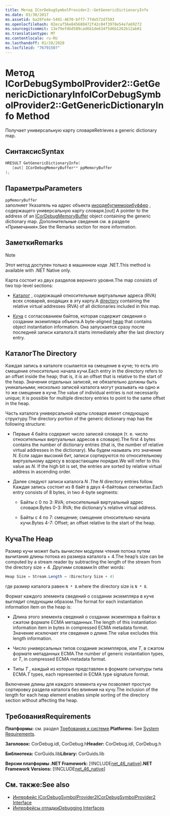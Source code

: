 ```yaml
---
title: Метод ICorDebugSymbolProvider2::GetGenericDictionaryInfo
ms.date: 03/30/2017
ms.assetid: ba28fe4e-5491-4670-bff7-7fde572d7593
ms.openlocfilehash: 02ecaf56e845680472f42c04f3978e54e7a69272
ms.sourcegitcommit: 13e79efdbd589cad6b1de634f5d6b1262b12ab01
ms.translationtype: MT
ms.contentlocale: ru-RU
ms.lasthandoff: 01/28/2020
ms.locfileid: "76791507"
---
```

# <a name="icordebugsymbolprovider2getgenericdictionaryinfo-method"></a><span data-ttu-id="707ab-102">Метод ICorDebugSymbolProvider2::GetGenericDictionaryInfo</span><span class="sxs-lookup"><span data-stu-id="707ab-102">ICorDebugSymbolProvider2::GetGenericDictionaryInfo Method</span></span>

<span data-ttu-id="707ab-103">Получает универсальную карту словаря</span><span class="sxs-lookup"><span data-stu-id="707ab-103">Retrieves a generic dictionary map.</span></span>

## <a name="syntax"></a><span data-ttu-id="707ab-104">Синтаксис</span><span class="sxs-lookup"><span data-stu-id="707ab-104">Syntax</span></span>

```cpp
HRESULT GetGenericDictionaryInfo(
   [out] ICorDebugMemoryBuffer** ppMemoryBuffer
);
```

## <a name="parameters"></a><span data-ttu-id="707ab-105">Параметры</span><span class="sxs-lookup"><span data-stu-id="707ab-105">Parameters</span></span>

`ppMemoryBuffer`\
<span data-ttu-id="707ab-106">заполняет Указатель на адрес объекта [икордебугмеморибуффер](icordebugmemorybuffer-interface.md) , содержащего универсальную карту словаря.</span><span class="sxs-lookup"><span data-stu-id="707ab-106">[out] A pointer to the address of an [ICorDebugMemoryBuffer](icordebugmemorybuffer-interface.md) object containing the generic dictionary map.</span></span> <span data-ttu-id="707ab-107">Дополнительные сведения см. в разделе «Примечания».</span><span class="sxs-lookup"><span data-stu-id="707ab-107">See the Remarks section for more information.</span></span>

## <a name="remarks"></a><span data-ttu-id="707ab-108">Заметки</span><span class="sxs-lookup"><span data-stu-id="707ab-108">Remarks</span></span>

> [!NOTE]
> <span data-ttu-id="707ab-109">Этот метод доступен только в машинном коде .NET.</span><span class="sxs-lookup"><span data-stu-id="707ab-109">This method is available with .NET Native only.</span></span>

<span data-ttu-id="707ab-110">Карта состоит из двух разделов верхнего уровня.</span><span class="sxs-lookup"><span data-stu-id="707ab-110">The map consists of two top-level sections:</span></span>

- <span data-ttu-id="707ab-111">[Каталог](#Directory) , содержащий относительные виртуальные адреса (RVA) всех словарей, входящих в эту карту.</span><span class="sxs-lookup"><span data-stu-id="707ab-111">A [directory](#Directory) containing the relative virtual addresses (RVA) of all dictionaries included in this map.</span></span>

- <span data-ttu-id="707ab-112">[Куча](#Heap) с согласованием байтов, которая содержит сведения о создании экземпляра объекта.</span><span class="sxs-lookup"><span data-stu-id="707ab-112">A byte-aligned [heap](#Heap) that contains object instantiation information.</span></span> <span data-ttu-id="707ab-113">Она запускается сразу после последней записи каталога.</span><span class="sxs-lookup"><span data-stu-id="707ab-113">It starts immediately after the last directory entry.</span></span>

<a name="Directory"></a>

## <a name="the-directory"></a><span data-ttu-id="707ab-114">Каталог</span><span class="sxs-lookup"><span data-stu-id="707ab-114">The Directory</span></span>

<span data-ttu-id="707ab-115">Каждая запись в каталоге ссылается на смещение в куче; то есть это смещение относительно начала кучи.</span><span class="sxs-lookup"><span data-stu-id="707ab-115">Each entry in the directory refers to an offset inside the heap; that is, it is an offset that is relative to the start of the heap.</span></span> <span data-ttu-id="707ab-116">Значения отдельных записей, не обязательно должны быть уникальными; несколько записей каталога могут указывать на одно и то же смещение в куче.</span><span class="sxs-lookup"><span data-stu-id="707ab-116">The value of individual entries is not necessarily unique; it is possible for multiple directory entries to point to the same offset in the heap.</span></span>

<span data-ttu-id="707ab-117">Часть каталога универсальной карты словаря имеет следующую структуру.</span><span class="sxs-lookup"><span data-stu-id="707ab-117">The directory portion of the generic dictionary map has the following structure:</span></span>

- <span data-ttu-id="707ab-118">Первые 4 байта содержит число записей словаря (т. е. число относительных виртуальных адресов в словаре).</span><span class="sxs-lookup"><span data-stu-id="707ab-118">The first 4 bytes contains the number of dictionary entries (that is, the number of relative virtual addresses in the dictionary).</span></span> <span data-ttu-id="707ab-119">Мы будем называть это значение *N*. Если задан высокий бит, записи сортируются по относительному виртуальному адресу в возрастающем порядке.</span><span class="sxs-lookup"><span data-stu-id="707ab-119">We will refer to this value as *N*. If the high bit is set, the entries are sorted by relative virtual address in ascending order.</span></span>

- <span data-ttu-id="707ab-120">Далее следуют записи каталога *N* .</span><span class="sxs-lookup"><span data-stu-id="707ab-120">The *N* directory entries follow.</span></span> <span data-ttu-id="707ab-121">Каждая запись состоит из 8 байт в двух 4-байтовых сегментах.</span><span class="sxs-lookup"><span data-stu-id="707ab-121">Each entry consists of 8 bytes, in two 4-byte segments:</span></span>

  - <span data-ttu-id="707ab-122">Байты с 0 по 3: RVA; относительный виртуальный адрес словаря.</span><span class="sxs-lookup"><span data-stu-id="707ab-122">Bytes 0-3: RVA; the dictionary's relative virtual address.</span></span>

  - <span data-ttu-id="707ab-123">Байты с 4 по 7: смещение; смещение относительно начала кучи.</span><span class="sxs-lookup"><span data-stu-id="707ab-123">Bytes 4-7: Offset; an offset relative to the start of the heap.</span></span>

<a name="Heap"></a>

## <a name="the-heap"></a><span data-ttu-id="707ab-124">Куча</span><span class="sxs-lookup"><span data-stu-id="707ab-124">The Heap</span></span>

<span data-ttu-id="707ab-125">Размер кучи может быть вычислен модулем чтения потока путем вычитания длины потока из размера каталога + 4.</span><span class="sxs-lookup"><span data-stu-id="707ab-125">The heap’s size can be computed by a stream reader by subtracting the length of the stream from the directory size + 4.</span></span> <span data-ttu-id="707ab-126">Другими словами:</span><span class="sxs-lookup"><span data-stu-id="707ab-126">In other words:</span></span>

```csharp
Heap Size = Stream.Length – (Directory Size + 4)
```

<span data-ttu-id="707ab-127">где размер каталога равен `N * 8`.</span><span class="sxs-lookup"><span data-stu-id="707ab-127">where the directory size is `N * 8`.</span></span>

<span data-ttu-id="707ab-128">Формат каждого элемента сведений о создании экземпляра в куче выглядит следующим образом.</span><span class="sxs-lookup"><span data-stu-id="707ab-128">The format for each instantiation information item on the heap is:</span></span>

- <span data-ttu-id="707ab-129">Длина этого элемента сведений о создании экземпляра в байтах в сжатом формате ECMA метаданных.</span><span class="sxs-lookup"><span data-stu-id="707ab-129">The length of this instantiation information item in bytes in compressed ECMA metadata format.</span></span> <span data-ttu-id="707ab-130">Значение исключает эти сведения о длине.</span><span class="sxs-lookup"><span data-stu-id="707ab-130">The value excludes this length information.</span></span>

- <span data-ttu-id="707ab-131">Число универсальных типов создания экземпляров, или *T*, в сжатом формате метаданных ECMA.</span><span class="sxs-lookup"><span data-stu-id="707ab-131">The number of generic instantiation types, or *T*, in compressed ECMA metadata format.</span></span>

- <span data-ttu-id="707ab-132">Типы *T* , каждый из которых представлен в формате сигнатуры типа ECMA.</span><span class="sxs-lookup"><span data-stu-id="707ab-132">*T* types, each represented in ECMA type signature format.</span></span>

<span data-ttu-id="707ab-133">Включение длины для каждого элемента кучи позволяет простую сортировку раздела каталога без влияния на кучу.</span><span class="sxs-lookup"><span data-stu-id="707ab-133">The inclusion of the length for each heap element enables simple sorting of the directory section without affecting the heap.</span></span>

## <a name="requirements"></a><span data-ttu-id="707ab-134">Требования</span><span class="sxs-lookup"><span data-stu-id="707ab-134">Requirements</span></span>

<span data-ttu-id="707ab-135">**Платформы:** см. раздел [Требования к системе](../../../../docs/framework/get-started/system-requirements.md).</span><span class="sxs-lookup"><span data-stu-id="707ab-135">**Platforms:** See [System Requirements](../../../../docs/framework/get-started/system-requirements.md).</span></span>

<span data-ttu-id="707ab-136">**Заголовок:** CorDebug.idl, CorDebug.h</span><span class="sxs-lookup"><span data-stu-id="707ab-136">**Header:** CorDebug.idl, CorDebug.h</span></span>

<span data-ttu-id="707ab-137">**Библиотека:** CorGuids.lib</span><span class="sxs-lookup"><span data-stu-id="707ab-137">**Library:** CorGuids.lib</span></span>

<span data-ttu-id="707ab-138">**Версии платформы .NET Framework:** [!INCLUDE[net_46_native](../../../../includes/net-46-native-md.md)]</span><span class="sxs-lookup"><span data-stu-id="707ab-138">**.NET Framework Versions:** [!INCLUDE[net_46_native](../../../../includes/net-46-native-md.md)]</span></span>

## <a name="see-also"></a><span data-ttu-id="707ab-139">См. также:</span><span class="sxs-lookup"><span data-stu-id="707ab-139">See also</span></span>

- [<span data-ttu-id="707ab-140">Интерфейс ICorDebugSymbolProvider2</span><span class="sxs-lookup"><span data-stu-id="707ab-140">ICorDebugSymbolProvider2 Interface</span></span>](icordebugsymbolprovider2-interface.md)
- [<span data-ttu-id="707ab-141">Интерфейсы отладки</span><span class="sxs-lookup"><span data-stu-id="707ab-141">Debugging Interfaces</span></span>](debugging-interfaces.md)
